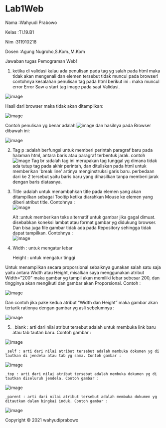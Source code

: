 # Lab1Web
<p>Nama   :Wahyudi Prabowo </p>
<p>Kelas  :TI.19.B1 </p>
<p>Nim    :311910218 </p> 
<p>Dosen  :Agung Nugroho,S.Kom.,M.Kom </p>
Jawaban tugas Pemograman Web!


1.	ketika di validasi kalau ada penulisan pada tag yg salah pada html maka tidak akan mengenali dan elemen tersebut tidak muncul pada browser! contohnya kesalahan penulisan tag pada html berikut ini :
maka muncul error Error Saw a start tag image pada saat Validasi.

![image](https://user-images.githubusercontent.com/81431392/112723656-ee743d80-8ecc-11eb-9799-5a7299e98a51.png)

 
Hasil dari browser maka tidak akan ditampilkan:

![image](https://user-images.githubusercontent.com/81431392/112721565-c29f8a80-8ec1-11eb-9dc8-ebad0c525f3a.png)

Contoh penulisan yg benar adalah ![image](https://user-images.githubusercontent.com/81431392/112723015-c1725b80-8ec9-11eb-8379-9b4e61f61b8b.png)
dan hasilnya pada Browser dibawah ini:  

![image](https://user-images.githubusercontent.com/81431392/112721728-d7c8e900-8ec2-11eb-805f-c7cc7c56568d.png)

2. Tag p  :adalah berfungsi untuk memberi perintah paragraf baru pada halaman html, antara baris atau paragraf terbentuk jarak.
           contoh ![image](https://user-images.githubusercontent.com/81431392/112723170-7c025e00-8eca-11eb-8a7f-7ae58ab1661c.png) 
   Tag br :adalah tag ini merupakan tag tunggal yg dimana tidak ada tutup tag pada akhir perintah, dan dituliskan pada html untuk memberikan 'break line' artinya 
           menginstruksi garis baru.
   perbedaan dari ke 2 tersebut yaitu baris baru yang dihasilkan tanpa memberi jarak dengan baris diatasnya.
3. Title  :adalah untuk menambahkan title pada elemen yang akan ditampilkan sebagai Tooltip ketika diarahkan Mouse ke elemen yang diberi atribut title. 
   Contohnya :  
![image](https://user-images.githubusercontent.com/81431392/112721895-a43a8e80-8ec3-11eb-9223-3410758976ea.png)

   Alt    :untuk memberikan teks alternatif untuk gambar jika gagal dimuat. 
           disebabkan koneksi lambat atau format gambar yg didukung browser. Dan bisa juga file gambar tidak ada pada Repository sehingga tidak dapat tampilkan.
   Contohnya :  
![image](https://user-images.githubusercontent.com/81431392/112721908-b288aa80-8ec3-11eb-9d86-dfb9b08ff5d3.png)

4. <p>Width  : untuk mengatur lebar</p>
   <p>Height : untuk mengatur tinggi</p>
  Untuk menampilkan secara proporsional sebaiknya gunakan salah satu saja yaitu antara Width atau Height, misalkan saya menggunakan atribut Width="200” maka gambar yg tampil       akan memiliki lebar sebesar 200, dan tingginya akan mengikuti dan gambar akan Proporsional.
   Contoh : 
   
 ![image](https://user-images.githubusercontent.com/81431392/112723776-7c502880-8ecd-11eb-8048-d012e2f47cb8.png)

   Dan contoh jika pake kedua atribut “Width dan Height” maka gambar akan tertarik rationya dengan gambar yg asli sebelumnya : 

![image](https://user-images.githubusercontent.com/81431392/112721959-009dae00-8ec4-11eb-8b5e-2a7c2e5daeb6.png)

5.	_blank : arti dari nilai atribut tersebut adalah untuk membuka link baru atau tab tautan  baru. Contoh gambar :

![image](https://user-images.githubusercontent.com/81431392/112721984-2fb41f80-8ec4-11eb-833b-3e93fd28e195.png)

    _self : arti dari nilai atribut tersebut adalah membuka dokumen yg di tautkan di jendela atau tab yg sama. Contoh gambar :
 
 ![image](https://user-images.githubusercontent.com/81431392/112721998-42c6ef80-8ec4-11eb-839f-453f62434ecb.png)
 
    _top : arti dari nilai atribut tersebut adalah membuka dokumen yg di tautkan diseluruh jendela. Contoh gambar :

![image](https://user-images.githubusercontent.com/81431392/112722014-56725600-8ec4-11eb-8a89-4b8ead1a6a29.png)

    _parent : arti dari nilai atribut tersebut adalah membuka dokumen yg ditautkan dalam bingkai induk. Contoh gambar :

![image](https://user-images.githubusercontent.com/81431392/112722034-6853f900-8ec4-11eb-89bd-1e8a29220d60.png)


Copyright © 2021 wahyudiprabowo
